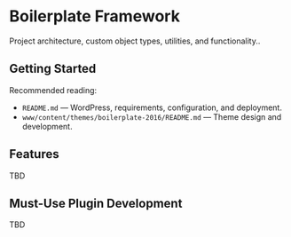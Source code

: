 # Boilerplate Framework

Project architecture, custom object types, utilities, and functionality..

## Getting Started

Recommended reading:

* `README.md` — WordPress, requirements, configuration, and deployment.
* `www/content/themes/boilerplate-2016/README.md` — Theme design and development.

## Features

TBD

## Must-Use Plugin Development

TBD

